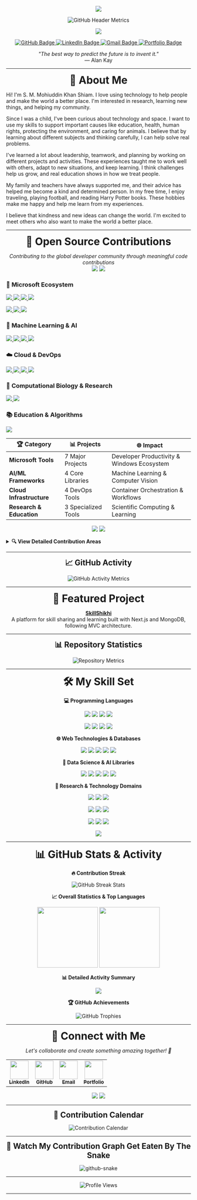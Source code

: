 <!-- 
  Profile README for GitHub user: mohiuddin-khan-shiam
  This README showcases skills, projects, and GitHub activity
  Customize any section as needed!
-->

<!-- Header Section: Welcome banner with animated text -->
<p align="center">
  <img src="https://capsule-render.vercel.app/api?type=waving&color=gradient&height=120&section=header&text=Welcome%20to%20My%20GitHub!&fontSize=40&fontAlignY=35&desc=Let's%20Innovate%20Together!&descAlignY=60"/>
</p>




<!-- GitHub Header Metrics -->
<p align="center">
  <img src="metrics/header.svg" alt="GitHub Header Metrics" />
</p>

<!-- Dynamic typing animation with key highlights -->
<p align="center">
  <img src="https://readme-typing-svg.herokuapp.com?font=Fira+Code&weight=700&size=28&pause=1000&color=F7AFB8&center=true&vCenter=true&width=700&lines=Hi+%F0%9F%91%8B%2C+I'm+Shiam!;AI+Enthusiast+%26+Researcher;Open+Source+Contributor;Always+Learning+Something+New!"/>
</p>

<!-- Social badges for quick access to profiles -->
<p align="center">
  <a href="https://github.com/mohiuddin-khan-shiam?tab=followers">
    <img src="https://img.shields.io/github/followers/mohiuddin-khan-shiam?label=Followers&style=social" alt="GitHub Badge">
  </a>
  <a href="https://www.linkedin.com/in/s-m-mohiuddin-khan-shiam/">
    <img src="https://img.shields.io/badge/LinkedIn-Connect-blue?logo=linkedin&style=social" alt="LinkedIn Badge">
  </a>
  <a href="mailto:contact.shiam@gmail.com">
    <img src="https://img.shields.io/badge/Gmail-Email-red?logo=gmail&style=social" alt="Gmail Badge">
  </a>
  <a href="https://mohiuddin-khan-shiam.github.io">
    <img src="https://img.shields.io/badge/Portfolio-Visit-green?logo=google-chrome&style=social" alt="Portfolio Badge">
  </a>
</p>

<!-- Inspirational quote -->
<p align="center">
  <em>"The best way to predict the future is to invent it."</em><br>
  — Alan Kay
</p>

---

<!-- About Me Section: Personal introduction and background -->
<p align="center">
  <a name="about"></a>
  <strong style="font-size:2em;">👋 About Me</strong>
</p>

Hi! I'm S. M. Mohiuddin Khan Shiam. I love using technology to help people and make the world a better place. I'm interested in research, learning new things, and helping my community.

Since I was a child, I've been curious about technology and space. I want to use my skills to support important causes like education, health, human rights, protecting the environment, and caring for animals. I believe that by learning about different subjects and thinking carefully, I can help solve real problems.

I've learned a lot about leadership, teamwork, and planning by working on different projects and activities. These experiences taught me to work well with others, adapt to new situations, and keep learning. I think challenges help us grow, and real education shows in how we treat people.

My family and teachers have always supported me, and their advice has helped me become a kind and determined person. In my free time, I enjoy traveling, playing football, and reading Harry Potter books. These hobbies make me happy and help me learn from my experiences.

I believe that kindness and new ideas can change the world. I'm excited to meet others who also want to make the world a better place.



---

<!-- Open Source Contributions Section -->
<p align="center">
  <a name="contributions"></a>
  <strong style="font-size:2em;">🌟 Open Source Contributions</strong>
</p>

<p align="center">
  <em>Contributing to the global developer community through meaningful code contributions</em><br>
  <img src="https://img.shields.io/badge/Total%20Organizations-11-brightgreen?style=for-the-badge"/>
  <img src="https://img.shields.io/badge/Major%20Projects-17-blue?style=for-the-badge"/>
</p>

### 🏢 **Microsoft Ecosystem**
<p align="left">
  <a href="https://github.com/microsoft/vscode">
    <img src="https://img.shields.io/badge/VS%20Code-007ACC?style=flat-square&logo=visual-studio-code&logoColor=white"/>
  </a>
  <a href="https://github.com/microsoft/terminal">
    <img src="https://img.shields.io/badge/Terminal-4D4D4D?style=flat-square&logo=windows-terminal&logoColor=white"/>
  </a>
  <a href="https://github.com/microsoft/WSL">
    <img src="https://img.shields.io/badge/WSL-0078D4?style=flat-square&logo=windows&logoColor=white"/>
  </a>
  <a href="https://github.com/microsoft/PowerToys">
    <img src="https://img.shields.io/badge/PowerToys-0078D4?style=flat-square&logo=microsoft&logoColor=white"/>
  </a>
</p>
<p align="left">
  <a href="https://github.com/microsoft/autogen">
    <img src="https://img.shields.io/badge/AutoGen-FF6B35?style=flat-square&logo=microsoft&logoColor=white"/>
  </a>
  <a href="https://github.com/microsoft/vcpkg">
    <img src="https://img.shields.io/badge/vcpkg-5C2D91?style=flat-square&logo=microsoft&logoColor=white"/>
  </a>
  <a href="https://github.com/microsoft/winget-cli">
    <img src="https://img.shields.io/badge/WinGet-0078D4?style=flat-square&logo=microsoft&logoColor=white"/>
  </a>
</p>

### 🤖 **Machine Learning & AI**
<p align="left">
  <a href="https://github.com/scikit-learn/scikit-learn">
    <img src="https://img.shields.io/badge/scikit--learn-F7931E?style=flat-square&logo=scikit-learn&logoColor=white"/>
  </a>
  <a href="https://github.com/keras-team/keras">
    <img src="https://img.shields.io/badge/Keras-D00000?style=flat-square&logo=keras&logoColor=white"/>
  </a>
  <a href="https://github.com/ultralytics/ultralytics">
    <img src="https://img.shields.io/badge/Ultralytics-00C4CC?style=flat-square&logo=yolo&logoColor=white"/>
  </a>
  <a href="https://github.com/openvinotoolkit/openvino">
    <img src="https://img.shields.io/badge/OpenVINO-0071C5?style=flat-square&logo=intel&logoColor=white"/>
  </a>
</p>

### ☁️ **Cloud & DevOps**
<p align="left">
  <a href="https://github.com/kubernetes/kubernetes">
    <img src="https://img.shields.io/badge/Kubernetes-326CE5?style=flat-square&logo=kubernetes&logoColor=white"/>
  </a>
  <a href="https://github.com/kubernetes/kops">
    <img src="https://img.shields.io/badge/Kops-326CE5?style=flat-square&logo=kubernetes&logoColor=white"/>
  </a>
  <a href="https://github.com/apache/airflow">
    <img src="https://img.shields.io/badge/Apache%20Airflow-017CEE?style=flat-square&logo=apache-airflow&logoColor=white"/>
  </a>
  <a href="https://github.com/fluxcd/flux2">
    <img src="https://img.shields.io/badge/Flux-5468FF?style=flat-square&logo=flux&logoColor=white"/>
  </a>
</p>

### 🧬 **Computational Biology & Research**
<p align="left">
  <a href="https://github.com/jwohlwend/boltz">
    <img src="https://img.shields.io/badge/Boltz-FF6B6B?style=flat-square&logo=dna&logoColor=white"/>
  </a>
  <a href="https://github.com/ManimCommunity/manim">
    <img src="https://img.shields.io/badge/Manim-FF6C37?style=flat-square&logo=python&logoColor=white"/>
  </a>
</p>

### 📚 **Education & Algorithms**
<p align="left">
  <a href="https://github.com/TheAlgorithms/Python">
    <img src="https://img.shields.io/badge/The%20Algorithms-3776AB?style=flat-square&logo=python&logoColor=white"/>
  </a>
</p>

<div align="center">
  <table>
    <thead>
      <tr>
        <th>🏆 Category</th>
        <th>📊 Projects</th>
        <th>🌐 Impact</th>
      </tr>
    </thead>
    <tbody>
      <tr>
        <td><strong>Microsoft Tools</strong></td>
        <td>7 Major Projects</td>
        <td>Developer Productivity & Windows Ecosystem</td>
      </tr>
      <tr>
        <td><strong>AI/ML Frameworks</strong></td>
        <td>4 Core Libraries</td>
        <td>Machine Learning & Computer Vision</td>
      </tr>
      <tr>
        <td><strong>Cloud Infrastructure</strong></td>
        <td>4 DevOps Tools</td>
        <td>Container Orchestration & Workflows</td>
      </tr>
      <tr>
        <td><strong>Research & Education</strong></td>
        <td>3 Specialized Tools</td>
        <td>Scientific Computing & Learning</td>
      </tr>
    </tbody>
  </table>
</div>

<p align="center">
  <img src="https://img.shields.io/badge/Open%20Source-❤️%20Contributor-red?style=for-the-badge"/>
  <img src="https://img.shields.io/badge/Community-Driven%20Development-green?style=for-the-badge"/>
</p>

<details>
<summary><b>🔍 View Detailed Contribution Areas</b></summary>

**Developer Tools & Productivity:**
- **VS Code**: Enhanced editor functionality and extensions
- **Terminal**: Improved Windows terminal experience  
- **WSL**: Better Linux subsystem integration
- **PowerToys**: Windows productivity utilities

**AI & Machine Learning:**
- **scikit-learn**: Core ML algorithm implementations
- **Keras**: Deep learning model architectures
- **Ultralytics**: Computer vision and YOLO improvements
- **OpenVINO**: AI inference optimization

**Infrastructure & DevOps:**
- **Kubernetes**: Container orchestration enhancements
- **Apache Airflow**: Workflow management improvements
- **Flux**: GitOps and continuous deployment

**Research & Education:**
- **The Algorithms**: Educational algorithm implementations
- **Manim**: Mathematical animation library
- **Boltz**: Biomolecular interaction modeling

</details>

---



<!-- GitHub Activity -->
<p align="center">
  <strong style="font-size:1.5em;">📈 GitHub Activity</strong>
</p>

<p align="center">
  <img src="metrics/activity.svg" alt="GitHub Activity Metrics" />
</p>

---


<!-- Featured Project Section: Highlighting main project -->
<p align="center">
  <a name="project"></a>
  <strong style="font-size:2em;">🚀 Featured Project</strong>
</p>

<p align="center">
  <a href="https://github.com/mohiuddin-khan-shiam/SkillShikhi"><strong>SkillShikhi</strong></a><br>
  A platform for skill sharing and learning built with Next.js and MongoDB, following MVC architecture.
</p>

---



<!-- Repository Statistics -->
<p align="center">
  <strong style="font-size:1.5em;">📊 Repository Statistics</strong>
</p>

<p align="center">
  <img src="metrics/repositories.svg" alt="Repository Metrics" />
</p>

---


<!-- Skills Section: Organized by categories for better readability -->
<p align="center">
  <a name="skills"></a>
  <strong style="font-size:2em;">🛠️ My Skill Set</strong>
</p>

<!-- Programming Languages -->
<p align="center">
  <strong>💻 Programming Languages</strong>
</p>
<p align="center">
  <img src="https://img.shields.io/badge/Python-3776AB?style=for-the-badge&logo=python&logoColor=white"/>
  <img src="https://img.shields.io/badge/C++-00599C?style=for-the-badge&logo=c%2B%2B&logoColor=white"/>
  <img src="https://img.shields.io/badge/Java-007396?style=for-the-badge&logo=java&logoColor=white"/>
  <img src="https://img.shields.io/badge/JavaScript-F7DF1E?style=for-the-badge&logo=javascript&logoColor=black"/>
</p>
<p align="center">
  <img src="https://img.shields.io/badge/Go-00ADD8?style=for-the-badge&logo=go&logoColor=white"/>
  <img src="https://img.shields.io/badge/R-276DC3?style=for-the-badge&logo=r&logoColor=white"/>
  <img src="https://img.shields.io/badge/PHP-777BB4?style=for-the-badge&logo=php&logoColor=white"/>
  <img src="https://img.shields.io/badge/MATLAB-0076A8?style=for-the-badge&logo=mathworks&logoColor=white"/>
</p>

<!-- Web Technologies & Databases -->
<p align="center">
  <strong>🌐 Web Technologies & Databases</strong>
</p>
<p align="center">
  <img src="https://img.shields.io/badge/HTML5-E34F26?style=for-the-badge&logo=html5&logoColor=white"/>
  <img src="https://img.shields.io/badge/CSS3-1572B6?style=for-the-badge&logo=css3&logoColor=white"/>
  <img src="https://img.shields.io/badge/Django-092E20?style=for-the-badge&logo=django&logoColor=white"/>
  <img src="https://img.shields.io/badge/MySQL-4479A1?style=for-the-badge&logo=mysql&logoColor=white"/>
  <img src="https://img.shields.io/badge/SQL-4479A1?style=for-the-badge&logo=sqlite&logoColor=white"/>
</p>

<!-- Data Science & AI Libraries -->
<p align="center">
  <strong>🤖 Data Science & AI Libraries</strong>
</p>
<p align="center">
  <img src="https://img.shields.io/badge/NumPy-013243?style=for-the-badge&logo=numpy&logoColor=white"/>
  <img src="https://img.shields.io/badge/Pandas-150458?style=for-the-badge&logo=pandas&logoColor=white"/>
  <img src="https://img.shields.io/badge/PyTorch-EE4C2C?style=for-the-badge&logo=pytorch&logoColor=white"/>
  <img src="https://img.shields.io/badge/TensorFlow-FF6F00?style=for-the-badge&logo=tensorflow&logoColor=white"/>
  <img src="https://img.shields.io/badge/PyCharm-000000?style=for-the-badge&logo=pycharm&logoColor=white"/>
</p>

<!-- Research & Technology Domains -->
<p align="center">
  <strong>🔬 Research & Technology Domains</strong>
</p>

<!-- AI & Machine Learning Row -->
<p align="center">
  <img src="https://img.shields.io/badge/-Artificial%20Intelligence-9b59b6?style=for-the-badge&logo=brain&logoColor=white"/>
  <img src="https://img.shields.io/badge/-Machine%20Learning-f39c12?style=for-the-badge&logo=scikit-learn&logoColor=white"/>
  <img src="https://img.shields.io/badge/-NLP-e91e63?style=for-the-badge&logo=google&logoColor=white"/>
</p>

<!-- Computational Sciences Row -->
<p align="center">
  <img src="https://img.shields.io/badge/-Bioinformatics-27ae60?style=for-the-badge&logo=dna&logoColor=white"/>
  <img src="https://img.shields.io/badge/-Quantum%20Computing-3498db?style=for-the-badge&logo=atom&logoColor=white"/>
  <img src="https://img.shields.io/badge/-HPC-2c3e50?style=for-the-badge&logo=superuser&logoColor=white"/>
</p>

<!-- Technology & Security Row -->
<p align="center">
  <img src="https://img.shields.io/badge/-Blockchain-34495e?style=for-the-badge&logo=blockchain-dot-com&logoColor=white"/>
  <img src="https://img.shields.io/badge/-IoT-e67e22?style=for-the-badge&logo=raspberrypi&logoColor=white"/>
  <img src="https://img.shields.io/badge/-Ethical%20Hacking-1a1a1a?style=for-the-badge&logo=hackthebox&logoColor=white"/>
</p>

<!-- Software Engineering Row -->
<p align="center">
  <img src="https://img.shields.io/badge/-Software%20Engineering-8e44ad?style=for-the-badge&logo=visualstudiocode&logoColor=white"/>
</p>


---



<!-- GitHub Statistics Section: Comprehensive activity overview -->
<p align="center">
  <a name="stats"></a>
  <strong style="font-size:2em;">📊 GitHub Stats & Activity</strong>
</p>

<!-- Contribution Streak Statistics -->
<p align="center">
  <strong>🔥 Contribution Streak</strong>
</p>
<p align="center">
  <img src="https://github-readme-streak-stats.herokuapp.com?user=mohiuddin-khan-shiam&theme=radical&hide_border=true" alt="GitHub Streak Stats"/>
</p>

<!-- General Stats and Language Usage -->
<p align="center">
  <strong>📈 Overall Statistics & Top Languages</strong>
</p>
<p align="center">
  <img src="https://github-readme-stats.vercel.app/api?username=mohiuddin-khan-shiam&show_icons=true&theme=radical&hide_border=true&count_private=true&include_all_commits=true" height="165" />
  <img src="https://github-readme-stats.vercel.app/api/top-langs/?username=mohiuddin-khan-shiam&layout=compact&theme=radical&hide_border=true" height="165"/>
</p>

<!-- Detailed Activity Summary -->
<p align="center">
  <strong>📊 Detailed Activity Summary</strong>
</p>
<p align="center">
  <img src="https://github-profile-summary-cards.vercel.app/api/cards/profile-details?username=mohiuddin-khan-shiam&theme=radical"/>
</p>

<!-- Achievement Trophies -->
<p align="center">
  <strong>🏆 GitHub Achievements</strong>
</p>
<p align="center">
  <img src="https://github-profile-trophy.vercel.app/?username=mohiuddin-khan-shiam&theme=onedark&column=-1&margin-w=10&margin-h=10&no-frame=false&no-bg=false&v=TIMESTAMP" alt="GitHub Trophies" />
</p>


---



<!-- Connect Section: Beautiful and interactive social links -->
<p align="center">
  <a name="connect"></a>
  <strong style="font-size:2em;">🤝 Connect with Me</strong>
</p>

<p align="center">
  <em>Let's collaborate and create something amazing together! 🚀</em>
</p>

<div align="center">
  <table>
    <tr>
      <td align="center">
        <a href="https://www.linkedin.com/in/s-m-mohiuddin-khan-shiam/" target="_blank">
          <img src="https://img.icons8.com/fluency/48/000000/linkedin.png" width="50" height="50"/><br>
          <sub><b>LinkedIn</b></sub>
        </a>
      </td>
      <td align="center">
        <a href="https://github.com/mohiuddin-khan-shiam" target="_blank">
          <img src="https://img.icons8.com/fluency/48/000000/github.png" width="50" height="50"/><br>
          <sub><b>GitHub</b></sub>
        </a>
      </td>
      <td align="center">
        <a href="mailto:contact.shiam@gmail.com" target="_blank">
          <img src="https://img.icons8.com/fluency/48/000000/gmail.png" width="50" height="50"/><br>
          <sub><b>Email</b></sub>
        </a>
      </td>
      <td align="center">
        <a href="https://mohiuddin-khan-shiam.github.io" target="_blank">
          <img src="https://img.icons8.com/dusk/64/000000/domain.png" width="50" height="50"/><br>
          <sub><b>Portfolio</b></sub>
        </a>
      </td>
    </tr>
  </table>
</div>

<p align="center">
  <img src="https://img.shields.io/badge/Always%20Interested%20In-Collaboration-brightgreen?style=for-the-badge"/>
  <img src="https://img.shields.io/badge/Ask%20Me%20About-AI%20%7C%20Research%20%7C%20Open%20Source-blue?style=for-the-badge"/>
</p>


---


<!-- Contribution Calendar -->
<p align="center">
  <strong style="font-size:1.5em;">📅 Contribution Calendar</strong>
</p>

<p align="center">
  <img src="metrics/calendar.svg" alt="Contribution Calendar" />
</p>

---


<!-- Snake Animation Section -->
<p align="center">
  <a name="snake"></a>
  <strong style="font-size:1.5em;">🐍 Watch My Contribution Graph Get Eaten By The Snake</strong>
</p>

<p align="center">
  <picture>
    <source media="(prefers-color-scheme: dark)" srcset="https://raw.githubusercontent.com/mohiuddin-khan-shiam/mohiuddin-khan-shiam/output/github-contribution-grid-snake-dark.svg" />
    <source media="(prefers-color-scheme: light)" srcset="https://raw.githubusercontent.com/mohiuddin-khan-shiam/mohiuddin-khan-shiam/output/github-contribution-grid-snake.svg" />
    <img alt="github-snake" src="https://raw.githubusercontent.com/mohiuddin-khan-shiam/mohiuddin-khan-shiam/output/github-contribution-grid-snake.svg" />
  </picture>
</p>

---


<!-- Profile visitor counter -->
<p align="center">
  <img src="https://komarev.com/ghpvc/?username=mohiuddin-khan-shiam&style=for-the-badge&color=orange&label=Profile+Views" alt="Profile Views" />
</p>

---


<!-- 
  Thank you for visiting my profile README!
  This README includes organized sections for skills, detailed GitHub statistics,
  and enhanced connectivity options for collaboration.
  Feel free to customize any part of this markdown file.
-->
